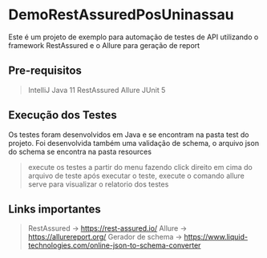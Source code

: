 # DemoRestAssuredPosUninassau
Este é um projeto de exemplo para automação de testes de API utilizando o framework RestAssured e o Allure para geração de report

## Pre-requisitos
> IntelliJ
> Java 11
> RestAssured
> Allure
> JUnit 5

## Execução dos Testes
Os testes foram desenvolvidos em Java e se encontram na pasta test do projeto. Foi desenvolvida também uma validação de schema, o arquivo json do schema se encontra na pasta resources
> execute os testes a partir do menu fazendo click direito em cima do arquivo de teste
> após executar o teste, execute o comando allure serve para visualizar o relatorio dos testes

## Links importantes
> RestAssured -> https://rest-assured.io/
> Allure -> https://allurereport.org/
> Gerador de schema -> https://www.liquid-technologies.com/online-json-to-schema-converter

